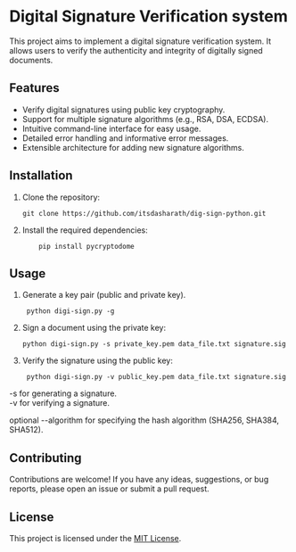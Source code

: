 # Digital Signature Verification system

This project aims to implement a digital signature verification system. It allows users to verify the authenticity and integrity of digitally signed documents.

## Features

- Verify digital signatures using public key cryptography.
- Support for multiple signature algorithms (e.g., RSA, DSA, ECDSA).
- Intuitive command-line interface for easy usage.
- Detailed error handling and informative error messages.
- Extensible architecture for adding new signature algorithms.

## Installation

1. Clone the repository:

    ```shell
    git clone https://github.com/itsdasharath/dig-sign-python.git
    ```

2. Install the required dependencies:
    ```shell
        pip install pycryptodome  
    ```

## Usage

1. Generate a key pair (public and private key).
    
    ```shell
     python digi-sign.py -g
    ```

2. Sign a document using the private key:

    ```shell
    python digi-sign.py -s private_key.pem data_file.txt signature.sig 
    ```

3. Verify the signature using the public key:

    ```shell
     python digi-sign.py -v public_key.pem data_file.txt signature.sig 

    ```

 -s for generating a signature. <br>
  -v for verifying a signature.
    
optional
 --algorithm for specifying the hash algorithm (SHA256, SHA384, SHA512).

## Contributing

Contributions are welcome! If you have any ideas, suggestions, or bug reports, please open an issue or submit a pull request.

## License

This project is licensed under the [MIT License](LICENSE).